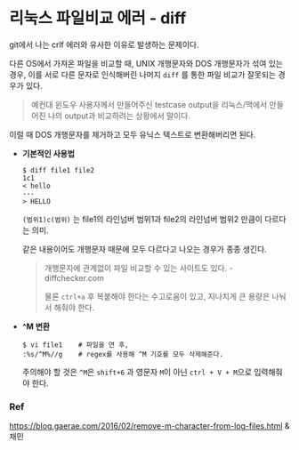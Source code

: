 # 리눅스 파일비교 에러 - diff

git에서 나는 crlf 에러와 유사한 이유로 발생하는 문제이다.

다른 OS에서 가져온 파일을 비교할 때, UNIX 개행문자와 DOS 개행문자가 섞여 있는 경우, 이를 서로 다른 문자로 인식해버린 나머지 `diff` 를 통한 파일 비교가 잘못되는 경우가 있다.

> 예컨대 윈도우 사용자께서 만들어주신 testcase output을 리눅스/맥에서 만들어진 나의 output과 비교하려는 상황에서 말이다.

이럴 때 DOS 개행문자를 제거하고 모두 유닉스 텍스트로 변환해버리면 된다.

- **기본적인 사용법**

  ```shell
  $ diff file1 file2
  1c1
  < hello
  ---
  > HELLO
  ```

  `(범위1)c(범위)` 는 file1의 라인넘버 범위1과 file2의 라인넘버 범위2 만큼이 다르다는 의미.

  같은 내용이어도 개행문자 때문에 모두 다르다고 나오는 경우가 종종 생긴다.

  > 개행문자에 관계없이 파일 비교할 수 있는 사이트도 있다. - diffchecker.com
  >
  > 물론 `ctrl+a` 후 복붙해야 한다는 수고로움이 있고, 지나치게 큰 용량은 나눠서 해줘야 한다.

- **^M 변환**

  ```shell
  $ vi file1	# 파일을 연 후,
  :%s/^M%//g	# regex를 사용해 ^M 기호를 모두 삭제해준다.
  ```

  주의해야 할 것은 `^M`은 `shift+6` 과 영문자 `M`이 아닌 `ctrl + V + M`으로 입력해줘야 한다.



### Ref

https://blog.gaerae.com/2016/02/remove-m-character-from-log-files.html & 채민